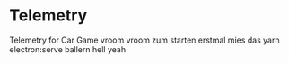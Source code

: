 # Telemetry
Telemetry for Car Game vroom vroom
zum starten erstmal mies das yarn electron:serve ballern hell yeah 
